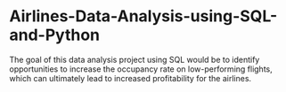 # Airlines-Data-Analysis-using-SQL-and-Python
The goal of this data analysis project using SQL would be to identify opportunities to increase the occupancy rate on low-performing flights, which can ultimately lead to increased profitability for the airlines.
